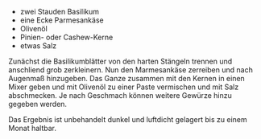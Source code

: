 * zwei Stauden Basilikum
* eine Ecke Parmesankäse
* Olivenöl
* Pinien- oder Cashew-Kerne
* etwas Salz

Zunächst die Basilikumblätter von den harten Stängeln trennen und anschliend grob zerkleinern. Nun den Marmesankäse zerreiben und nach Augenmaß hinzugeben. Das Ganze zusammen mit den Kernen in einen Mixer geben und mit Olivenöl zu einer Paste vermischen und mit Salz abschmecken.
Je nach Geschmach können weitere Gewürze hinzu gegeben werden.

Das Ergebnis ist unbehandelt dunkel und luftdicht gelagert bis zu einem Monat haltbar.

